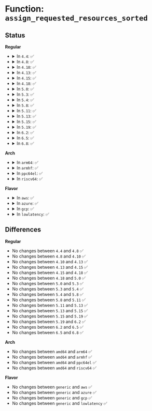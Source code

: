 # Function: <code>assign_requested_resources_sorted</code>

## Status
<b>Regular</b>
<ul>
<li>
<details>
<summary>In <code>4.4</code>: ✅</summary>

```c
void assign_requested_resources_sorted(struct list_head *head, struct list_head *fail_head);
```

**Collision:** Unique Static

**Inline:** No

**Transformation:** False

**Instances:**

```
In drivers/pci/setup-bus.c (ffffffff8143e8f0)
Location: drivers/pci/setup-bus.c:293
Inline: False
Direct callers:
  - drivers/pci/setup-bus.c:__assign_resources_sorted
  - drivers/pci/setup-bus.c:__assign_resources_sorted
  - drivers/pci/setup-bus.c:__assign_resources_sorted
```
**Symbols:**

```
ffffffff8143e8f0-ffffffff8143e9ba: assign_requested_resources_sorted (STB_LOCAL)
```
</details>
</li>
<li>
<details>
<summary>In <code>4.8</code>: ✅</summary>

```c
void assign_requested_resources_sorted(struct list_head *head, struct list_head *fail_head);
```

**Collision:** Unique Static

**Inline:** No

**Transformation:** False

**Instances:**

```
In drivers/pci/setup-bus.c (ffffffff8148a760)
Location: drivers/pci/setup-bus.c:292
Inline: False
Direct callers:
  - drivers/pci/setup-bus.c:__assign_resources_sorted
  - drivers/pci/setup-bus.c:__assign_resources_sorted
  - drivers/pci/setup-bus.c:__assign_resources_sorted
```
**Symbols:**

```
ffffffff8148a760-ffffffff8148a80c: assign_requested_resources_sorted (STB_LOCAL)
```
</details>
</li>
<li>
<details>
<summary>In <code>4.10</code>: ✅</summary>

```c
void assign_requested_resources_sorted(struct list_head *head, struct list_head *fail_head);
```

**Collision:** Unique Static

**Inline:** No

**Transformation:** False

**Instances:**

```
In drivers/pci/setup-bus.c (ffffffff814abf50)
Location: drivers/pci/setup-bus.c:293
Inline: False
Direct callers:
  - drivers/pci/setup-bus.c:__assign_resources_sorted
  - drivers/pci/setup-bus.c:__assign_resources_sorted
  - drivers/pci/setup-bus.c:__assign_resources_sorted
```
**Symbols:**

```
ffffffff814abf50-ffffffff814abffc: assign_requested_resources_sorted (STB_LOCAL)
```
</details>
</li>
<li>
<details>
<summary>In <code>4.13</code>: ✅</summary>

```c
void assign_requested_resources_sorted(struct list_head *head, struct list_head *fail_head);
```

**Collision:** Unique Static

**Inline:** No

**Transformation:** False

**Instances:**

```
In drivers/pci/setup-bus.c (ffffffff814b6280)
Location: drivers/pci/setup-bus.c:284
Inline: False
Direct callers:
  - drivers/pci/setup-bus.c:__assign_resources_sorted
  - drivers/pci/setup-bus.c:__assign_resources_sorted
  - drivers/pci/setup-bus.c:__assign_resources_sorted
```
**Symbols:**

```
ffffffff814b6280-ffffffff814b632c: assign_requested_resources_sorted (STB_LOCAL)
```
</details>
</li>
<li>
<details>
<summary>In <code>4.15</code>: ✅</summary>

```c
void assign_requested_resources_sorted(struct list_head *head, struct list_head *fail_head);
```

**Collision:** Unique Static

**Inline:** No

**Transformation:** False

**Instances:**

```
In drivers/pci/setup-bus.c (ffffffff814f5cf0)
Location: drivers/pci/setup-bus.c:284
Inline: False
Direct callers:
  - drivers/pci/setup-bus.c:__assign_resources_sorted
  - drivers/pci/setup-bus.c:__assign_resources_sorted
  - drivers/pci/setup-bus.c:__assign_resources_sorted
```
**Symbols:**

```
ffffffff814f5cf0-ffffffff814f5d9c: assign_requested_resources_sorted (STB_LOCAL)
```
</details>
</li>
<li>
<details>
<summary>In <code>4.18</code>: ✅</summary>

```c
void assign_requested_resources_sorted(struct list_head *head, struct list_head *fail_head);
```

**Collision:** Unique Static

**Inline:** No

**Transformation:** False

**Instances:**

```
In drivers/pci/setup-bus.c (ffffffff815269e0)
Location: drivers/pci/setup-bus.c:279
Inline: False
Direct callers:
  - drivers/pci/setup-bus.c:__assign_resources_sorted
  - drivers/pci/setup-bus.c:__assign_resources_sorted
  - drivers/pci/setup-bus.c:__assign_resources_sorted
```
**Symbols:**

```
ffffffff815269e0-ffffffff81526a8a: assign_requested_resources_sorted (STB_LOCAL)
```
</details>
</li>
<li>
<details>
<summary>In <code>5.0</code>: ✅</summary>

```c
void assign_requested_resources_sorted(struct list_head *head, struct list_head *fail_head);
```

**Collision:** Unique Static

**Inline:** No

**Transformation:** False

**Instances:**

```
In drivers/pci/setup-bus.c (ffffffff8153c640)
Location: drivers/pci/setup-bus.c:279
Inline: False
Direct callers:
  - drivers/pci/setup-bus.c:__assign_resources_sorted
  - drivers/pci/setup-bus.c:__assign_resources_sorted
  - drivers/pci/setup-bus.c:__assign_resources_sorted
```
**Symbols:**

```
ffffffff8153c640-ffffffff8153c6ea: assign_requested_resources_sorted (STB_LOCAL)
```
</details>
</li>
<li>
<details>
<summary>In <code>5.3</code>: ✅</summary>

```c
void assign_requested_resources_sorted(struct list_head *head, struct list_head *fail_head);
```

**Collision:** Unique Static

**Inline:** No

**Transformation:** False

**Instances:**

```
In drivers/pci/setup-bus.c (ffffffff8156bd90)
Location: drivers/pci/setup-bus.c:273
Inline: False
Direct callers:
  - drivers/pci/setup-bus.c:__assign_resources_sorted
  - drivers/pci/setup-bus.c:__assign_resources_sorted
  - drivers/pci/setup-bus.c:__assign_resources_sorted
```
**Symbols:**

```
ffffffff8156bd90-ffffffff8156be3a: assign_requested_resources_sorted (STB_LOCAL)
```
</details>
</li>
<li>
<details>
<summary>In <code>5.4</code>: ✅</summary>

```c
void assign_requested_resources_sorted(struct list_head *head, struct list_head *fail_head);
```

**Collision:** Unique Static

**Inline:** No

**Transformation:** False

**Instances:**

```
In drivers/pci/setup-bus.c (ffffffff8158cd70)
Location: drivers/pci/setup-bus.c:273
Inline: False
Direct callers:
  - drivers/pci/setup-bus.c:__assign_resources_sorted
  - drivers/pci/setup-bus.c:__assign_resources_sorted
  - drivers/pci/setup-bus.c:__assign_resources_sorted
```
**Symbols:**

```
ffffffff8158cd70-ffffffff8158ce1a: assign_requested_resources_sorted (STB_LOCAL)
```
</details>
</li>
<li>
<details>
<summary>In <code>5.8</code>: ✅</summary>

```c
void assign_requested_resources_sorted(struct list_head *head, struct list_head *fail_head);
```

**Collision:** Unique Static

**Inline:** No

**Transformation:** False

**Instances:**

```
In drivers/pci/setup-bus.c (ffffffff81634090)
Location: drivers/pci/setup-bus.c:274
Inline: False
Direct callers:
  - drivers/pci/setup-bus.c:__assign_resources_sorted
  - drivers/pci/setup-bus.c:__assign_resources_sorted
  - drivers/pci/setup-bus.c:__assign_resources_sorted
```
**Symbols:**

```
ffffffff81634090-ffffffff8163413a: assign_requested_resources_sorted (STB_LOCAL)
```
</details>
</li>
<li>
<details>
<summary>In <code>5.11</code>: ✅</summary>

```c
void assign_requested_resources_sorted(struct list_head *head, struct list_head *fail_head);
```

**Collision:** Unique Static

**Inline:** No

**Transformation:** False

**Instances:**

```
In drivers/pci/setup-bus.c (ffffffff81659140)
Location: drivers/pci/setup-bus.c:275
Inline: False
Direct callers:
  - drivers/pci/setup-bus.c:__assign_resources_sorted
  - drivers/pci/setup-bus.c:__assign_resources_sorted
  - drivers/pci/setup-bus.c:__assign_resources_sorted
```
**Symbols:**

```
ffffffff81659140-ffffffff816591ea: assign_requested_resources_sorted (STB_LOCAL)
```
</details>
</li>
<li>
<details>
<summary>In <code>5.13</code>: ✅</summary>

```c
void assign_requested_resources_sorted(struct list_head *head, struct list_head *fail_head);
```

**Collision:** Unique Static

**Inline:** No

**Transformation:** False

**Instances:**

```
In drivers/pci/setup-bus.c (ffffffff8163b5b0)
Location: drivers/pci/setup-bus.c:275
Inline: False
Direct callers:
  - drivers/pci/setup-bus.c:__assign_resources_sorted
  - drivers/pci/setup-bus.c:__assign_resources_sorted
  - drivers/pci/setup-bus.c:__assign_resources_sorted
```
**Symbols:**

```
ffffffff8163b5b0-ffffffff8163b65a: assign_requested_resources_sorted (STB_LOCAL)
```
</details>
</li>
<li>
<details>
<summary>In <code>5.15</code>: ✅</summary>

```c
void assign_requested_resources_sorted(struct list_head *head, struct list_head *fail_head);
```

**Collision:** Unique Static

**Inline:** No

**Transformation:** False

**Instances:**

```
In drivers/pci/setup-bus.c (ffffffff816abfe0)
Location: drivers/pci/setup-bus.c:275
Inline: False
Direct callers:
  - drivers/pci/setup-bus.c:__assign_resources_sorted
  - drivers/pci/setup-bus.c:__assign_resources_sorted
  - drivers/pci/setup-bus.c:__assign_resources_sorted
```
**Symbols:**

```
ffffffff816abfe0-ffffffff816ac08a: assign_requested_resources_sorted (STB_LOCAL)
```
</details>
</li>
<li>
<details>
<summary>In <code>5.19</code>: ✅</summary>

```c
void assign_requested_resources_sorted(struct list_head *head, struct list_head *fail_head);
```

**Collision:** Unique Static

**Inline:** No

**Transformation:** False

**Instances:**

```
In drivers/pci/setup-bus.c (ffffffff817cf400)
Location: drivers/pci/setup-bus.c:275
Inline: False
Direct callers:
  - drivers/pci/setup-bus.c:__assign_resources_sorted
  - drivers/pci/setup-bus.c:__assign_resources_sorted
  - drivers/pci/setup-bus.c:__assign_resources_sorted
```
**Symbols:**

```
ffffffff817cf400-ffffffff817cf4bb: assign_requested_resources_sorted (STB_LOCAL)
```
</details>
</li>
<li>
<details>
<summary>In <code>6.2</code>: ✅</summary>

```c
void assign_requested_resources_sorted(struct list_head *head, struct list_head *fail_head);
```

**Collision:** Unique Static

**Inline:** No

**Transformation:** False

**Instances:**

```
In drivers/pci/setup-bus.c (ffffffff818ef2e0)
Location: drivers/pci/setup-bus.c:275
Inline: False
Direct callers:
  - drivers/pci/setup-bus.c:__assign_resources_sorted
  - drivers/pci/setup-bus.c:__assign_resources_sorted
  - drivers/pci/setup-bus.c:__assign_resources_sorted
```
**Symbols:**

```
ffffffff818ef2e0-ffffffff818ef39b: assign_requested_resources_sorted (STB_LOCAL)
```
</details>
</li>
<li>
<details>
<summary>In <code>6.5</code>: ✅</summary>

```c
void assign_requested_resources_sorted(struct list_head *head, struct list_head *fail_head);
```

**Collision:** Unique Static

**Inline:** No

**Transformation:** False

**Instances:**

```
In drivers/pci/setup-bus.c (ffffffff819327b0)
Location: drivers/pci/setup-bus.c:272
Inline: False
Direct callers:
  - drivers/pci/setup-bus.c:__assign_resources_sorted
  - drivers/pci/setup-bus.c:__assign_resources_sorted
  - drivers/pci/setup-bus.c:__assign_resources_sorted
```
**Symbols:**

```
ffffffff819327b0-ffffffff8193286b: assign_requested_resources_sorted (STB_LOCAL)
```
</details>
</li>
<li>
<details>
<summary>In <code>6.8</code>: ✅</summary>

```c
void assign_requested_resources_sorted(struct list_head *head, struct list_head *fail_head);
```

**Collision:** Unique Static

**Inline:** No

**Transformation:** False

**Instances:**

```
In drivers/pci/setup-bus.c (ffffffff8197b630)
Location: drivers/pci/setup-bus.c:275
Inline: False
Direct callers:
  - drivers/pci/setup-bus.c:__assign_resources_sorted
  - drivers/pci/setup-bus.c:__assign_resources_sorted
  - drivers/pci/setup-bus.c:__assign_resources_sorted
```
**Symbols:**

```
ffffffff8197b630-ffffffff8197b6eb: assign_requested_resources_sorted (STB_LOCAL)
```
</details>
</li>
</ul>
<b>Arch</b>
<ul>
<li>
<details>
<summary>In <code>arm64</code>: ✅</summary>

```c
void assign_requested_resources_sorted(struct list_head *head, struct list_head *fail_head);
```

**Collision:** Unique Static

**Inline:** No

**Transformation:** False

**Instances:**

```
In drivers/pci/setup-bus.c (ffff8000106f1fa8)
Location: drivers/pci/setup-bus.c:273
Inline: False
Direct callers:
  - drivers/pci/setup-bus.c:__assign_resources_sorted
  - drivers/pci/setup-bus.c:__assign_resources_sorted
  - drivers/pci/setup-bus.c:__assign_resources_sorted
```
**Symbols:**

```
ffff8000106f1fa8-ffff8000106f2064: assign_requested_resources_sorted (STB_LOCAL)
```
</details>
</li>
<li>
<details>
<summary>In <code>armhf</code>: ✅</summary>

```c
void assign_requested_resources_sorted(struct list_head *head, struct list_head *fail_head);
```

**Collision:** Unique Static

**Inline:** No

**Transformation:** False

**Instances:**

```
In drivers/pci/setup-bus.c (c088c9bc)
Location: drivers/pci/setup-bus.c:273
Inline: False
Direct callers:
  - drivers/pci/setup-bus.c:__assign_resources_sorted
  - drivers/pci/setup-bus.c:__assign_resources_sorted
  - drivers/pci/setup-bus.c:__assign_resources_sorted
```
**Symbols:**

```
c088c9bc-c088ca74: assign_requested_resources_sorted (STB_LOCAL)
```
</details>
</li>
<li>
<details>
<summary>In <code>ppc64el</code>: ✅</summary>

```c
void assign_requested_resources_sorted(struct list_head *head, struct list_head *fail_head);
```

**Collision:** Unique Static

**Inline:** No

**Transformation:** False

**Instances:**

```
In drivers/pci/setup-bus.c (c000000000870050)
Location: drivers/pci/setup-bus.c:273
Inline: False
Direct callers:
  - drivers/pci/setup-bus.c:__assign_resources_sorted
  - drivers/pci/setup-bus.c:__assign_resources_sorted
  - drivers/pci/setup-bus.c:__assign_resources_sorted
```
**Symbols:**

```
c000000000870050-c00000000087017c: assign_requested_resources_sorted (STB_LOCAL)
```
</details>
</li>
<li>
<details>
<summary>In <code>riscv64</code>: ✅</summary>

```c
void assign_requested_resources_sorted(struct list_head *head, struct list_head *fail_head);
```

**Collision:** Unique Static

**Inline:** No

**Transformation:** False

**Instances:**

```
In drivers/pci/setup-bus.c (ffffffe0004c5678)
Location: drivers/pci/setup-bus.c:273
Inline: False
Direct callers:
  - drivers/pci/setup-bus.c:__assign_resources_sorted
  - drivers/pci/setup-bus.c:__assign_resources_sorted
  - drivers/pci/setup-bus.c:__assign_resources_sorted
```
**Symbols:**

```
ffffffe0004c5678-ffffffe0004c5722: assign_requested_resources_sorted (STB_LOCAL)
```
</details>
</li>
</ul>
<b>Flavor</b>
<ul>
<li>
<details>
<summary>In <code>aws</code>: ✅</summary>

```c
void assign_requested_resources_sorted(struct list_head *head, struct list_head *fail_head);
```

**Collision:** Unique Static

**Inline:** No

**Transformation:** False

**Instances:**

```
In drivers/pci/setup-bus.c (ffffffff81580bf0)
Location: drivers/pci/setup-bus.c:273
Inline: False
Direct callers:
  - drivers/pci/setup-bus.c:__assign_resources_sorted
  - drivers/pci/setup-bus.c:__assign_resources_sorted
  - drivers/pci/setup-bus.c:__assign_resources_sorted
```
**Symbols:**

```
ffffffff81580bf0-ffffffff81580c9a: assign_requested_resources_sorted (STB_LOCAL)
```
</details>
</li>
<li>
<details>
<summary>In <code>azure</code>: ✅</summary>

```c
void assign_requested_resources_sorted(struct list_head *head, struct list_head *fail_head);
```

**Collision:** Unique Static

**Inline:** No

**Transformation:** False

**Instances:**

```
In drivers/pci/setup-bus.c (ffffffff8156f9d0)
Location: drivers/pci/setup-bus.c:273
Inline: False
Direct callers:
  - drivers/pci/setup-bus.c:__assign_resources_sorted
  - drivers/pci/setup-bus.c:__assign_resources_sorted
  - drivers/pci/setup-bus.c:__assign_resources_sorted
```
**Symbols:**

```
ffffffff8156f9d0-ffffffff8156fa7a: assign_requested_resources_sorted (STB_LOCAL)
```
</details>
</li>
<li>
<details>
<summary>In <code>gcp</code>: ✅</summary>

```c
void assign_requested_resources_sorted(struct list_head *head, struct list_head *fail_head);
```

**Collision:** Unique Static

**Inline:** No

**Transformation:** False

**Instances:**

```
In drivers/pci/setup-bus.c (ffffffff81580ac0)
Location: drivers/pci/setup-bus.c:273
Inline: False
Direct callers:
  - drivers/pci/setup-bus.c:__assign_resources_sorted
  - drivers/pci/setup-bus.c:__assign_resources_sorted
  - drivers/pci/setup-bus.c:__assign_resources_sorted
```
**Symbols:**

```
ffffffff81580ac0-ffffffff81580b6a: assign_requested_resources_sorted (STB_LOCAL)
```
</details>
</li>
<li>
<details>
<summary>In <code>lowlatency</code>: ✅</summary>

```c
void assign_requested_resources_sorted(struct list_head *head, struct list_head *fail_head);
```

**Collision:** Unique Static

**Inline:** No

**Transformation:** False

**Instances:**

```
In drivers/pci/setup-bus.c (ffffffff8159af70)
Location: drivers/pci/setup-bus.c:273
Inline: False
Direct callers:
  - drivers/pci/setup-bus.c:__assign_resources_sorted
  - drivers/pci/setup-bus.c:__assign_resources_sorted
  - drivers/pci/setup-bus.c:__assign_resources_sorted
```
**Symbols:**

```
ffffffff8159af70-ffffffff8159b01a: assign_requested_resources_sorted (STB_LOCAL)
```
</details>
</li>
</ul>

## Differences
<b>Regular</b>
<ul>
<li>
No changes between <code>4.4</code> and <code>4.8</code> ✅
</li>
<li>
No changes between <code>4.8</code> and <code>4.10</code> ✅
</li>
<li>
No changes between <code>4.10</code> and <code>4.13</code> ✅
</li>
<li>
No changes between <code>4.13</code> and <code>4.15</code> ✅
</li>
<li>
No changes between <code>4.15</code> and <code>4.18</code> ✅
</li>
<li>
No changes between <code>4.18</code> and <code>5.0</code> ✅
</li>
<li>
No changes between <code>5.0</code> and <code>5.3</code> ✅
</li>
<li>
No changes between <code>5.3</code> and <code>5.4</code> ✅
</li>
<li>
No changes between <code>5.4</code> and <code>5.8</code> ✅
</li>
<li>
No changes between <code>5.8</code> and <code>5.11</code> ✅
</li>
<li>
No changes between <code>5.11</code> and <code>5.13</code> ✅
</li>
<li>
No changes between <code>5.13</code> and <code>5.15</code> ✅
</li>
<li>
No changes between <code>5.15</code> and <code>5.19</code> ✅
</li>
<li>
No changes between <code>5.19</code> and <code>6.2</code> ✅
</li>
<li>
No changes between <code>6.2</code> and <code>6.5</code> ✅
</li>
<li>
No changes between <code>6.5</code> and <code>6.8</code> ✅
</li>
</ul>
<b>Arch</b>
<ul>
<li>
No changes between <code>amd64</code> and <code>arm64</code> ✅
</li>
<li>
No changes between <code>amd64</code> and <code>armhf</code> ✅
</li>
<li>
No changes between <code>amd64</code> and <code>ppc64el</code> ✅
</li>
<li>
No changes between <code>amd64</code> and <code>riscv64</code> ✅
</li>
</ul>
<b>Flavor</b>
<ul>
<li>
No changes between <code>generic</code> and <code>aws</code> ✅
</li>
<li>
No changes between <code>generic</code> and <code>azure</code> ✅
</li>
<li>
No changes between <code>generic</code> and <code>gcp</code> ✅
</li>
<li>
No changes between <code>generic</code> and <code>lowlatency</code> ✅
</li>
</ul>
